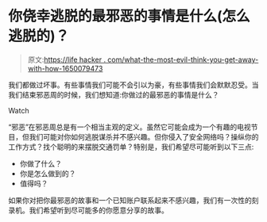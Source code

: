 # 你侥幸逃脱的最邪恶的事情是什么(怎么逃脱的)？

> 原文:[https://life hacker . com/what-the-most-evil-think-you-get-away-with-how-1650079473](https://lifehacker.com/whats-the-most-evil-thing-you-got-away-with-and-how-1650079473)

我们都做过坏事。有些事情我们可能不会引以为豪，有些事情我们会默默忍受。当我们结束邪恶周的时候，我们想知道:你做过的最邪恶的事情是什么？

Watch

“邪恶”在邪恶周总是有一个相当主观的定义。虽然它可能会成为一个有趣的电视节目，但我们可能对你如何逃脱谋杀并不感兴趣。但你侵入了安全网络吗？操纵你的工作方式？找个聪明的来摆脱交通罚单？特别是，我们希望尽可能听到以下三点:

*   你做了什么？
*   你是怎么做到的？
*   值得吗？

如果你对把你最邪恶的故事和一个已知账户联系起来不感兴趣，我们有一次性的刻录机。我们希望听到尽可能多的你愿意分享的故事。